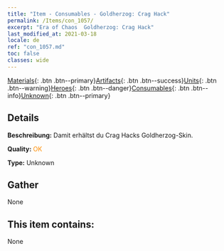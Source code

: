 ```yaml
---
title: "Item - Consumables - Goldherzog: Crag Hack"
permalink: /Items/con_1057/
excerpt: "Era of Chaos  Goldherzog: Crag Hack"
last_modified_at: 2021-03-18
locale: de
ref: "con_1057.md"
toc: false
classes: wide
---
```

 [Materials](/de/Items/){: .btn .btn--primary}[Artifacts](/de/Items/Artifacts/){: .btn .btn--success}[Units](/de/Items/Units/){: .btn .btn--warning}[Heroes](/de/Items/Heroes/){: .btn .btn--danger}[Consumables](/de/Items/Consumables/){: .btn .btn--info}[Unknown](/de/Items/Unknown/){: .btn .btn--primary}

## Details
 **Beschreibung:** Damit erhältst du Crag Hacks Goldherzog-Skin.

 **Quality:** <span style="color: #FF8C00">OK</span>

 **Type:** Unknown

## Gather

  None

## This item contains:

  None

